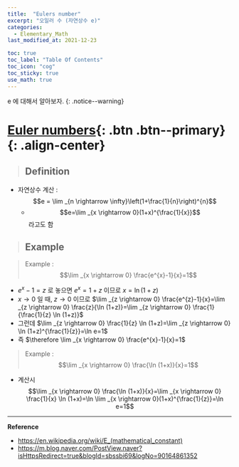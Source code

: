 ```yaml
---
title:  "Eulers number"
excerpt: "오일러 수 (자연상수 e)"
categories:
  - Elementary_Math
last_modified_at: 2021-12-23

toc: true
toc_label: "Table Of Contents"
toc_icon: "cog"
toc_sticky: true
use_math: true
---
```


 e 에 대해서 알아보자.
{: .notice--warning}

# [Euler numbers](#link){: .btn .btn--primary}{: .align-center}

> ## Definition

- 자연상수 계산 : $$e = \lim _{n \rightarrow \infty}\left(1+\frac{1}{n}\right)^{n}$$
  - $$e=\lim _{x \rightarrow 0}(1+x)^{\frac{1}{x}}$$ 라고도 함

> ## Example

> Example : $$\lim _{x \rightarrow 0} \frac{e^{x}-1}{x}=1$$

- $e^{x}-1=z$ 로 놓으면 $e^{x}=1+z$ 이므로 $x=\ln (1+z)$
- $x \rightarrow 0$ 일 때, $z \rightarrow 0$ 이므로 $\lim _{z \rightarrow 0} \frac{e^{z}-1}{x}=\lim _{z \rightarrow 0} \frac{z}{\ln (1+z)}=\lim _{z \rightarrow 0} \frac{1}{\frac{1}{z} \ln (1+z)}$
- 그런데 $\lim _{z \rightarrow 0} \frac{1}{z} \ln (1+z)=\lim _{z \rightarrow 0} \ln (1+z)^{\frac{1}{z}}=\ln e=1$
- 즉 $\therefore \lim _{x \rightarrow 0} \frac{e^{x}-1}{x}=1$

> Example : $$\lim _{x \rightarrow 0} \frac{\ln (1+x)}{x}=1$$

- 계산시 $$\lim _{x \rightarrow 0} \frac{\ln (1+x)}{x}=\lim _{x \rightarrow 0} \frac{1}{x} \ln (1+x)=\ln \lim _{x \rightarrow 0}(1+x)^{\frac{1}{z}}=\ln e=1$$



---

**Reference**

- https://en.wikipedia.org/wiki/E_(mathematical_constant)
- https://m.blog.naver.com/PostView.naver?isHttpsRedirect=true&blogId=sbssbi69&logNo=90164861352





